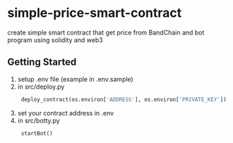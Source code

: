 # simple-price-smart-contract
create simple smart contract that get price from BandChain and bot program using solidity and web3

## Getting Started
1. setup .env file (example in .env.sample)
2. in src/deploy.py
   ```python
    deploy_contract(os.environ['ADDRESS'], os.environ['PRIVATE_KEY'])
   ```
3. set your contract address in .env
4. in src/botty.py
   ```python
    startBot()
   ```
